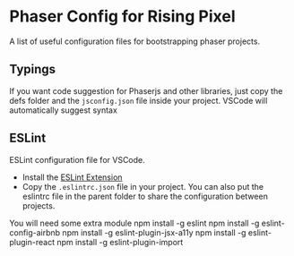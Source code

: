 # Phaser Config for Rising Pixel
A list of useful configuration files for bootstrapping phaser projects.


## Typings
If you want code suggestion for Phaserjs and other libraries, just copy the defs folder and the `jsconfig.json` file inside your project. VSCode will automatically suggest syntax

## ESLint
ESLint configuration file for VSCode.

* Install the [ESLint Extension](https://marketplace.visualstudio.com/items?itemName=dbaeumer.vscode-eslint)
* Copy the `.eslintrc.json` file in your project. You can also put the eslintrc file in the parent folder to share the configuration between projects.


You will need some extra module
npm install -g eslint
npm install -g eslint-config-airbnb
npm install -g eslint-plugin-jsx-a11y
npm install -g eslint-plugin-react
npm install -g eslint-plugin-import
